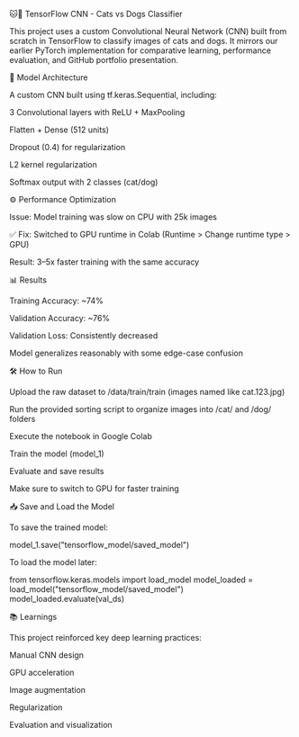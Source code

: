 🐱🐶 TensorFlow CNN - Cats vs Dogs Classifier

This project uses a custom Convolutional Neural Network (CNN) built from scratch in TensorFlow to classify images of cats and dogs. It mirrors our earlier PyTorch implementation for comparative learning, performance evaluation, and GitHub portfolio presentation.

🧠 Model Architecture

A custom CNN built using tf.keras.Sequential, including:

3 Convolutional layers with ReLU + MaxPooling

Flatten + Dense (512 units)

Dropout (0.4) for regularization

L2 kernel regularization

Softmax output with 2 classes (cat/dog)

⚙️ Performance Optimization

Issue: Model training was slow on CPU with 25k images

✅ Fix: Switched to GPU runtime in Colab (Runtime > Change runtime type > GPU)

Result: 3–5x faster training with the same accuracy

📊 Results

Training Accuracy: ~74%

Validation Accuracy: ~76%

Validation Loss: Consistently decreased

Model generalizes reasonably with some edge-case confusion




🛠️ How to Run

Upload the raw dataset to /data/train/train (images named like cat.123.jpg)

Run the provided sorting script to organize images into /cat/ and /dog/ folders

Execute the notebook in Google Colab

Train the model (model_1)

Evaluate and save results

Make sure to switch to GPU for faster training

📥 Save and Load the Model

To save the trained model:

model_1.save("tensorflow_model/saved_model")

To load the model later:

from tensorflow.keras.models import load_model
model_loaded = load_model("tensorflow_model/saved_model")
model_loaded.evaluate(val_ds)

📚 Learnings

This project reinforced key deep learning practices:

Manual CNN design

GPU acceleration

Image augmentation

Regularization

Evaluation and visualization
